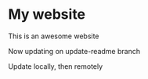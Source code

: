# My website

This is an awesome website

Now updating on update-readme branch

Update locally, then remotely
